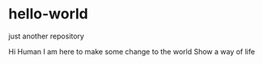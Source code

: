 # hello-world
just another repository

Hi Human
I am here to make some change to the world
Show a way of life
